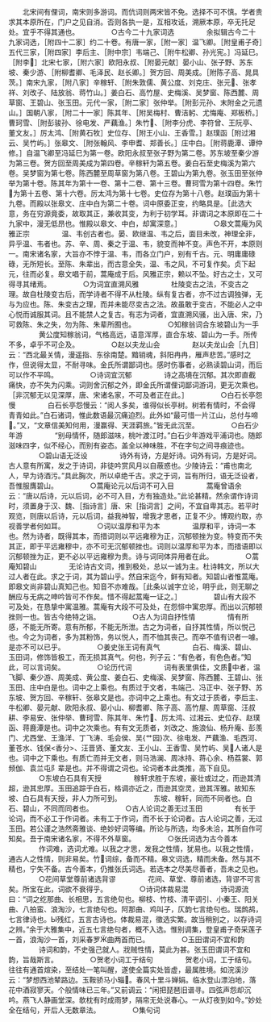 <!-- { "loadSidebar": true } -->
　　北宋间有俚词，南宋则多游词。而伉词则两宋皆不免。选择不可不慎。学者贵求其本原所在，门户之见自消。否则各执一是，互相攻诋，溯厥本原，卒无托足处。宜乎不得其通也。
　　
　　○古今二十九家词选
　　
　　余拟辑古今二十九家词选，［附四十二家］约二十卷。有唐一家，［附一家］温飞卿。［附皇甫子奇］五代三家，［附四家］李后主、［附中宗］韦端己、［附牛松卿、孙光宪。］冯延巳。［附李］北宋七家，［附六家］欧阳永叔、［附晏元献］晏小山、张子野、苏东坡、秦少游、［附柳耆卿、毛泽民、赵长卿。］贺方回、周美成。［附陈子高、晁具茨。］南宋九家，［附八家］辛稼轩、［附朱敦儒、黄公度、刘克庄、张元、张孝祥、刘改子、陆放翁、蒋竹山。］姜白石、高竹屋、史梅溪、吴梦窗、陈西麓、周草窗、王碧山、张玉田。元代一家，［附二家］张仲举。［附彭元孙、末附金之元遗山。］国朝八家，［附二十一家］陈其年、［附吴梅村、曹洁躬、尤悔庵、郑板桥。］曹珂雪、［附彭骏孙、徐电发、严藕渔。］朱竹、［附李分虎、李符曾、王阮亭、董文友。］厉太鸿、［附黄石牧］史位存、［附王小山、王香雪。］赵璞函［附过湘云、吴竹屿。］张皋文、［附张翰风、李申耆、郑善长。］庄中白。［附蒋鹿潭、谭仲修。］自温飞卿至冯延巳为第一卷。欧阳永叔至张子野为第二卷。苏东坡至秦少游为第三卷。贺方回至周美成为第四卷。辛稼轩为第五卷。姜白石至史梅溪为第六卷。吴梦窗为第七卷。陈西麓至周草窗为第八卷。王碧山为第九卷。张玉田至张仲举为第十卷。陈其年为第十一卷、第十二卷、第十三卷。曹珂雪为第十四卷。朱竹为第十五卷、第十六卷。厉太鸿为第十七卷。史位存为第十八卷。赵璞函为第十九卷。而殿以张皋文、庄中白为第二十卷。词中原委正变，约略具是。［此选大意，务在穷源竟委，故取其正，兼收其变，为利于初学耳。非谓词之本原即在二十九家中，漫无低昂也。惟殿以皋文、中白，却寓深意。］
　　
　　○皋文蒿庵为风雅正宗
　　
　　温、韦创古者也。晏、欧继温、韦之后，面目未改，神理全非，异乎温、韦者也。苏、辛、周、秦之于温、韦，貌变而神不变。声色不开，本原则一。南宋诸名家，大旨亦不悖于温、韦，而各立门户，别有千古。元、明庸庸碌碌，无所短长。至陈、朱辈出，而古意全失，温、韦之风，不可复作矣。贞下起元，往而必复。皋文唱于前，蒿庵成于后。风雅正宗，赖以不坠。好古之士，又可得寻其绪焉。
　　
　　○为词宜直溯风雅
　　
　　杜陵变古之法，不变古之理。故自杜陵变古后，而学诗者不得不从杜陵。纵有复古者，亦不过古调独弹，无与为应也。陈、朱变古之理，而并未能尽变古之法。故虽敢于变古，不能必人之中心悦而诚服其词。且不能禁人之复古。有志为词者，宜直溯风骚，出入唐、宋，乃可救陈、朱之失，勿为陈、朱辈所囿也。
　　
　　○知稼翁词合东坡碧山为一手
　　
　　黄公度知稼翁词，气格高远，语意浑厚，直合东坡、碧山为一手。所传不多，卓乎不可企及。
　　
　　○赵以夫龙山会
　　
　　赵以夫龙山会［九日］云：“西北最关情，漫遥指、东徐南楚。黯销魂，斜阳冉冉，雁声悲苦。”感时之作，但说得太显，不耐寻味。金氏所谓鄙词也。感时伤事者，必熟读碧山词，而后可以作不平鸣。
　　
　　○诗词宜沉郁
　　
　　诗之高境在沉郁。其次即直截痛快，亦不失为闪乘。词则舍沉郁之外，即金氏所谓俚词鄙词游词，更无次乘也。［非沉郁无以见深厚，唐、宋诸名家，不可及者正在此。］
　　
　　○白石长亭怨慢
　　
　　白石长亭怨慢云：“阅人多矣，谁得似长亭树。树若有情时，不会得青青如此。”白石诸词，惟此数语最沉痛迫烈。此外如“最可惜一片江山，总付与啼。”又，“文章信美知何用，漫赢得、天涯羁旅。”皆无此沉至。
　　
　　○白石少年游
　　
　　“别母情怀，随郎滋味，桃叶渡江时。”白石少年游戏平浦词也。随郎滋味四字，似不经心，而别有姿态。盖全以神味胜，不在字句之间寻痕迹也。
　　
　　○碧山语无泛设
　　
　　诗外有诗，方是好诗。词外有词，方是好词。古人意有所寓，发之于诗词，非徒吟赏风月以自蔽惑也。少陵诗云：“甫也南北人，早为诗酒污。”具此胸次，所以卓绝千古。求之于词，旨有所归，语无泛设者，吾惟服膺碧山。
　　
　　○蒿庵论元以后词不可入目
　　
　　蒿庵曾语余云：“唐以后诗，元以后词，必不可入目，方有独造处。”此论甚精。然余谓作诗词时，须置身于汉、魏、［指诗言］唐、宋［指词言］之间，不宜自卑其志。若平时观览，则唐以后诗，元以后词，益我神智，增我才思者，正复不少。博观约取，亦视善学者何如耳。
　　
　　○词以温厚和平为本
　　
　　温厚和平，诗词一本也。然为诗者，既得其本，而措词则以平远雍穆为正，沉郁顿挫为变。特变而不失其正，即于平远雍穆中，亦不可无沉郁顿挫也。词则以温厚和平为本，而措语即以沉郁顿挫为正，更不必以平远雍穆为贵。诗与词同体异用者在此。
　　
　　○蒿庵知碧山
　　
　　无论诗古文词，推到极处，总以一诚为主。杜诗韩文，所以大过人者在此。求之于词，其为碧山乎。然自宋迄今，鲜有知者。知碧山者惟蒿庵。即皋文尚非碧山真知己也。知音不亦难哉。［此条以诚字立论，明乎此，则无聊之酬应与无病之呻吟皆可不作矣。惜不得起蒿庵一证之。］
　　
　　碧山有大段不可及处，在恳挚中寓温雅。蒿庵有大段不可及处，在怨悱中寓忠厚。而出以沉郁顿挫则一也。皆古今绝特之诣。
　　
　　○古人为词自抒性情
　　
　　情有所感，不能无所寄。意有所郁，不能无所泄。古之为词者，自抒其性情，所以悦己也。今之为词者，多为其粉饰，务以悦人，而不恤其丧己。而卒不值有识者一噱。是亦不可以已乎。
　　
　　○姜史张王词有真气
　　
　　白石、梅溪、碧山、玉田词，修饰皆极工，而无损其真气。何也，列子云：“有色者，有色色者。”知此，可以言词矣。
　　
　　○论历代词
　　
　　词有表里俱佳，文质中者，温飞脚、秦少游、周美成、黄公度、姜白石、史梅溪、吴梦窗、陈西麓、王碧山、张玉田、庄中白是也。词中之上乘也。有质过于文者，韦端己、冯正中、张子野、苏东坡、贺方回、辛稼轩、张皋文是也。亦词中之上乘也。有文过于质者，李后主、牛松卿、晏元献、欧阳永叔、晏小山、柳耆卿、陈子高、高竹屋、周草窗、汪叔耕、李易安、张仲举、曹珂雪、陈其年、朱竹、厉太鸿、过湘云、史位存、赵璞函、蒋鹿潭是也。词中之次乘也。有有文无质者，刘改之、施浪仙、杨升庵、彭羡门、尤西堂、王渔洋、丁飞涛、毛会侯、吴{艹园}次、徐电发、严藕渔、毛西河、董苍水、钱保<香分>、汪晋贤、董文友、王小山、王香雪、吴竹屿、吴人诸人是也。词中之下乘也。有质亡而并无文者，则马浩澜、周冰持、蒋心余、杨荔裳、郭频伽、袁兰屯阝辈是也。并不得谓之词也。论词者本此类推，高下自见。
　　
　　○东坡白石具有天授
　　
　　稼轩求胜于东坡，豪壮或过之，而逊其清超，逊其忠厚。玉田追踪于白石，格调亦近之，而逊其空灵，逊其浑雅。故知东坡、白石具有天授，非人力所可到。
　　
　　东坡、稼轩，同而不同者也。白石、碧山，不同而同者也。
　　
　　○古人论词之善无过玉田
　　
　　有长于论词，而不必工于作词者。未有工于作词，而不长于论词者。古人论词之善，无过玉田。若公谨之浩然斋雅谈、绝妙好词等编。所论与所选，均多未洽，其所自作可知矣。吾于南宋诸名家，不得不外草窗。
　　
　　○张氏词选为古今善本
　　
　　作词难，选词尤难。以我之才思，发我之性情，犹易也。以我之性情，通古人之性情，则非易矣。竹词综，备而不精。皋文词选，精而未备。然与其不精也，宁失不备。古今善本，仍推张氏词选。若选本之尽美尽善者，吾未之见也。
　　
　　○花间草堂尊前诸选背谬
　　
　　花间、草堂、尊前诸选，背谬不可言矣。所宝在此，词欲不衰得乎。
　　
　　○诗词体裁易混
　　
　　诗词源流曰：“词之纥那曲、长相思，五言绝句也。柳枝、竹枝、清平调引、小秦王、阳关曲、八拍蛮、浪淘沙，七言绝句也。阿那曲、鸡叫子，仄韵七言绝句也。瑞鹧鸪，七言律诗也。Ы残红，五言古诗也。体裁易混，徵选实繁。故当稍别之，以存诗词之辨。”余于大雅集中，近五七言绝句者，概不入选。惟别调集，登皇甫子奇采莲子一首，浪淘沙一首，刘采春罗曲两首而已。
　　
　　○玉田谓词不宜和韵
　　
　　诗词和韵，不史强己就人。戕贼性情，莫此为甚。张玉田谓词不宜和韵，旨哉斯言。
　　
　　○贺老小词工于结句
　　
　　贺老小词，工于结句。往往有通首煊染，至结处一笔叫醒，遂使全篇实处皆虚，最属胜境。如浣溪沙云：“梦想西池辇路边。玉鞍骄马小辎。春风十里斗婵娟。临水登山漂泊地，落花中酒寂寥天。个般情味已三年。”又前调云：“闲把琵琶旧谱寻。四弦声怨却沉吟。燕飞人静画堂深。欹枕有时成雨梦，隔帘无处说春心。一从灯夜到如今。”妙处全在结句，开后人无数章法。
　　
　　○集句词
　　
